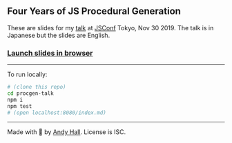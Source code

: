 
## Four Years of JS Procedural Generation

These are slides for my 
[talk](https://jsconf.jp/2019/talk/andy-hall) 
at [JSConf](https://jsconf.jp) Tokyo, Nov 30 2019. 
The talk is in Japanese but the slides are English.

### [Launch slides in browser](https://andyhall.github.io/procgen-talk/)

----

To run locally:

```sh
# (clone this repo)
cd procgen-talk
npm i
npm test
# (open localhost:8080/index.md)
```

----

Made with 🍺 by [Andy Hall](https://twitter.com/fenomas). 
License is ISC.
